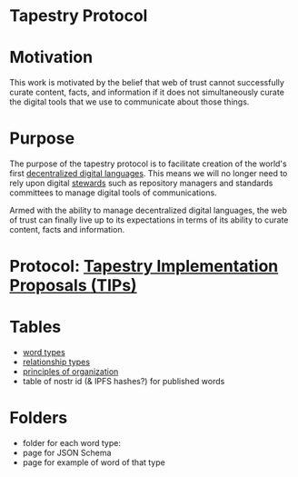Tapestry Protocol
=====

# Motivation

This work is motivated by the belief that web of trust cannot successfully curate content, facts, and information if it does not simultaneously curate the digital tools that we use to communicate about those things. 

# Purpose

The purpose of the tapestry protocol is to facilitate creation of the world's first [decentralized digital languages](https://github.com/wds4/tapestry-protocol/blob/main/glossary/decentralizedLanguage.md). This means we will no longer need to rely upon digital [stewards](https://github.com/wds4/tapestry-protocol/blob/main/glossary/steward.md) such as repository managers and standards committees to manage digital tools of communications.

Armed with the ability to manage decentralized digital languages, the web of trust can finally live up to its expectations in terms of its ability to curate content, facts and information.

# Protocol: [Tapestry Implementation Proposals (TIPs)](https://github.com/wds4/tapestry-protocol/blob/main/tips/README.md)

# Tables

- [word types](tables/wordTypes.md)
- [relationship types](tables/relationshipTypes.md)
- [principles of organization](tables/principlesOfOrganization.md)
- table of nostr id (& IPFS hashes?) for published words

# Folders
- folder for each word type: 
- page for JSON Schema 
- page for example of word of that type

